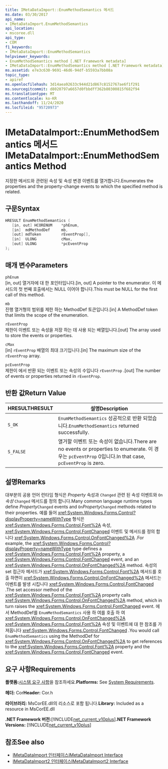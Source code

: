 ```yaml
---
title: IMetaDataImport::EnumMethodSemantics 메서드
ms.date: 03/30/2017
api_name:
- IMetaDataImport.EnumMethodSemantics
api_location:
- mscoree.dll
api_type:
- COM
f1_keywords:
- IMetaDataImport::EnumMethodSemantics
helpviewer_keywords:
- EnumMethodSemantics method [.NET Framework metadata]
- IMetaDataImport::EnumMethodSemantics method [.NET Framework metadata]
ms.assetid: e7e3c630-9691-46d6-94df-b5593a7bb08a
topic_type:
- apiref
ms.openlocfilehash: 3d14aea92633c944d21d867c8152767ae6f1f291
ms.sourcegitcommit: d8020797a6657d0fbbdff362b80300815f682f94
ms.translationtype: MT
ms.contentlocale: ko-KR
ms.lasthandoff: 11/24/2020
ms.locfileid: "95720973"
---
```

# <a name="imetadataimportenummethodsemantics-method"></a><span data-ttu-id="55845-102">IMetaDataImport::EnumMethodSemantics 메서드</span><span class="sxs-lookup"><span data-stu-id="55845-102">IMetaDataImport::EnumMethodSemantics Method</span></span>

<span data-ttu-id="55845-103">지정한 메서드와 관련된 속성 및 속성 변경 이벤트를 열거합니다.</span><span class="sxs-lookup"><span data-stu-id="55845-103">Enumerates the properties and the property-change events to which the specified method is related.</span></span>  
  
## <a name="syntax"></a><span data-ttu-id="55845-104">구문</span><span class="sxs-lookup"><span data-stu-id="55845-104">Syntax</span></span>  
  
```cpp  
HRESULT EnumMethodSemantics (  
   [in, out] HCORENUM    *phEnum,  
   [in]  mdMethodDef     mb,
   [out] mdToken         rEventProp[],  
   [in]  ULONG           cMax,  
   [out] ULONG           *pcEventProp  
);  
```  
  
## <a name="parameters"></a><span data-ttu-id="55845-105">매개 변수</span><span class="sxs-lookup"><span data-stu-id="55845-105">Parameters</span></span>  

 `phEnum`  
 <span data-ttu-id="55845-106">[in, out] 열거자에 대 한 포인터입니다.</span><span class="sxs-lookup"><span data-stu-id="55845-106">[in, out] A pointer to the enumerator.</span></span> <span data-ttu-id="55845-107">이 메서드의 첫 번째 호출에서는 NULL 이어야 합니다.</span><span class="sxs-lookup"><span data-stu-id="55845-107">This must be NULL for the first call of this method.</span></span>  
  
 `mb`  
 <span data-ttu-id="55845-108">진행 열거형의 범위를 제한 하는 MethodDef 토큰입니다.</span><span class="sxs-lookup"><span data-stu-id="55845-108">[in] A MethodDef token that limits the scope of the enumeration.</span></span>  
  
 `rEventProp`  
 <span data-ttu-id="55845-109">제한이 이벤트 또는 속성을 저장 하는 데 사용 되는 배열입니다.</span><span class="sxs-lookup"><span data-stu-id="55845-109">[out] The array used to store the events or properties.</span></span>  
  
 `cMax`  
 <span data-ttu-id="55845-110">[in] `rEventProp` 배열의 최대 크기입니다.</span><span class="sxs-lookup"><span data-stu-id="55845-110">[in] The maximum size of the `rEventProp` array.</span></span>  
  
 `pcEventProp`  
 <span data-ttu-id="55845-111">제한이 에서 반환 되는 이벤트 또는 속성의 수입니다 `rEventProp` .</span><span class="sxs-lookup"><span data-stu-id="55845-111">[out] The number of events or properties returned in `rEventProp`.</span></span>  
  
## <a name="return-value"></a><span data-ttu-id="55845-112">반환 값</span><span class="sxs-lookup"><span data-stu-id="55845-112">Return Value</span></span>  
  
|<span data-ttu-id="55845-113">HRESULT</span><span class="sxs-lookup"><span data-stu-id="55845-113">HRESULT</span></span>|<span data-ttu-id="55845-114">설명</span><span class="sxs-lookup"><span data-stu-id="55845-114">Description</span></span>|  
|-------------|-----------------|  
|`S_OK`|<span data-ttu-id="55845-115">`EnumMethodSemantics` 성공적으로 반환 되었습니다.</span><span class="sxs-lookup"><span data-stu-id="55845-115">`EnumMethodSemantics` returned successfully.</span></span>|  
|`S_FALSE`|<span data-ttu-id="55845-116">열거할 이벤트 또는 속성이 없습니다.</span><span class="sxs-lookup"><span data-stu-id="55845-116">There are no events or properties to enumerate.</span></span> <span data-ttu-id="55845-117">이 경우는 `pcEventProp` 0입니다.</span><span class="sxs-lookup"><span data-stu-id="55845-117">In that case, `pcEventProp` is zero.</span></span>|  
  
## <a name="remarks"></a><span data-ttu-id="55845-118">설명</span><span class="sxs-lookup"><span data-stu-id="55845-118">Remarks</span></span>  

 <span data-ttu-id="55845-119">대부분의 공용 언어 런타임 형식은 *Property* 속성과 `Changed` 관련 된 속성 이벤트와 `On` *속성* `Changed` 메서드를 정의 합니다.</span><span class="sxs-lookup"><span data-stu-id="55845-119">Many common language runtime types define *Property*`Changed` events and `On`*Property*`Changed` methods related to their properties.</span></span> <span data-ttu-id="55845-120">예를 들어 <xref:System.Windows.Forms.Control?displayProperty=nameWithType> 형식은 <xref:System.Windows.Forms.Control.Font%2A> 속성, <xref:System.Windows.Forms.Control.FontChanged> 이벤트 및 메서드를 정의 합니다 <xref:System.Windows.Forms.Control.OnFontChanged%2A> .</span><span class="sxs-lookup"><span data-stu-id="55845-120">For example, the <xref:System.Windows.Forms.Control?displayProperty=nameWithType> type defines a <xref:System.Windows.Forms.Control.Font%2A> property, a <xref:System.Windows.Forms.Control.FontChanged> event, and an <xref:System.Windows.Forms.Control.OnFontChanged%2A> method.</span></span> <span data-ttu-id="55845-121">속성의 set 접근자 메서드가 <xref:System.Windows.Forms.Control.Font%2A> 메서드를 호출 하면이 <xref:System.Windows.Forms.Control.OnFontChanged%2A> 메서드는 이벤트를 발생 시킵니다 <xref:System.Windows.Forms.Control.FontChanged> .</span><span class="sxs-lookup"><span data-stu-id="55845-121">The set accessor method of the <xref:System.Windows.Forms.Control.Font%2A> property calls <xref:System.Windows.Forms.Control.OnFontChanged%2A> method, which in turn raises the <xref:System.Windows.Forms.Control.FontChanged> event.</span></span> <span data-ttu-id="55845-122">에서 MethodDef를 `EnumMethodSemantics` 사용 하 여를 호출 하 여 <xref:System.Windows.Forms.Control.OnFontChanged%2A> <xref:System.Windows.Forms.Control.Font%2A> 속성 및 이벤트에 대 한 참조를 가져옵니다 <xref:System.Windows.Forms.Control.FontChanged> .</span><span class="sxs-lookup"><span data-stu-id="55845-122">You would call `EnumMethodSemantics` using the MethodDef for <xref:System.Windows.Forms.Control.OnFontChanged%2A> to get references to the <xref:System.Windows.Forms.Control.Font%2A> property and the <xref:System.Windows.Forms.Control.FontChanged> event.</span></span>  
  
## <a name="requirements"></a><span data-ttu-id="55845-123">요구 사항</span><span class="sxs-lookup"><span data-stu-id="55845-123">Requirements</span></span>  

 <span data-ttu-id="55845-124">**플랫폼:**[시스템 요구 사항](../../get-started/system-requirements.md)을 참조하세요.</span><span class="sxs-lookup"><span data-stu-id="55845-124">**Platforms:** See [System Requirements](../../get-started/system-requirements.md).</span></span>  
  
 <span data-ttu-id="55845-125">**헤더:** Cor</span><span class="sxs-lookup"><span data-stu-id="55845-125">**Header:** Cor.h</span></span>  
  
 <span data-ttu-id="55845-126">**라이브러리:** MsCorEE.dll의 리소스로 포함 됩니다.</span><span class="sxs-lookup"><span data-stu-id="55845-126">**Library:** Included as a resource in MsCorEE.dll</span></span>  
  
 <span data-ttu-id="55845-127">**.NET Framework 버전:**[!INCLUDE[net_current_v10plus](../../../../includes/net-current-v10plus-md.md)]</span><span class="sxs-lookup"><span data-stu-id="55845-127">**.NET Framework Versions:** [!INCLUDE[net_current_v10plus](../../../../includes/net-current-v10plus-md.md)]</span></span>  
  
## <a name="see-also"></a><span data-ttu-id="55845-128">참조</span><span class="sxs-lookup"><span data-stu-id="55845-128">See also</span></span>

- [<span data-ttu-id="55845-129">IMetaDataImport 인터페이스</span><span class="sxs-lookup"><span data-stu-id="55845-129">IMetaDataImport Interface</span></span>](imetadataimport-interface.md)
- [<span data-ttu-id="55845-130">IMetaDataImport2 인터페이스</span><span class="sxs-lookup"><span data-stu-id="55845-130">IMetaDataImport2 Interface</span></span>](imetadataimport2-interface.md)
